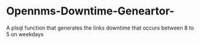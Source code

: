 # Opennms-Downtime-Geneartor-
A plsql function that generates the links downtime that occurs between 8 to 5 on  weekdays

